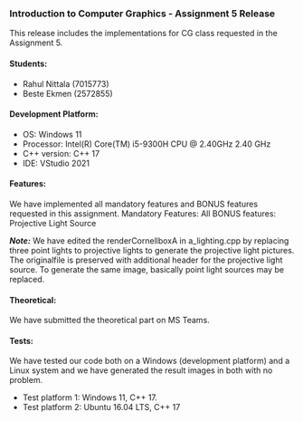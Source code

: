 ### Introduction to Computer Graphics - Assignment 5 Release

This release includes the implementations for CG class requested in the Assignment 5.

#### Students:

* Rahul Nittala (7015773)
* Beste Ekmen   (2572855)

#### Development Platform:

* OS: Windows 11
* Processor: Intel(R) Core(TM) i5-9300H CPU @ 2.40GHz 2.40 GHz
* C++ version: C++ 17
* IDE: VStudio 2021

#### Features:
We have implemented all mandatory features and BONUS features requested in this assignment.
Mandatory Features: All
BONUS features: Projective Light Source

***Note:*** We have edited the renderCornellboxA in a_lighting.cpp by replacing three point lights to projective lights to generate the projective light pictures. The originalfile is preserved with additional header for the projective light source. To generate the same image, basically point light sources may be replaced.

#### Theoretical:
We have submitted the theoretical part on MS Teams.

#### Tests:

We have tested our code both on a Windows (development platform) and a Linux system and we have generated the result images in both with no problem.

* Test platform 1: Windows 11, C++ 17.
* Test platform 2: Ubuntu 16.04 LTS, C++ 17
